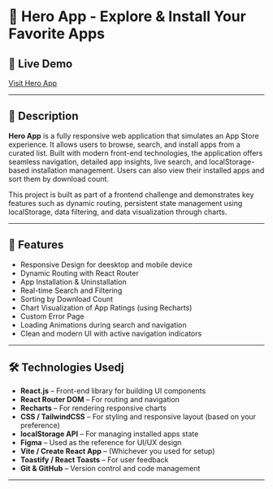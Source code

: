 # 📱 Hero App - Explore & Install Your Favorite Apps

## 🚀 Live Demo

[Visit Hero App](https://b12a8-hero-app.netlify.app/)

---
## 📝 Description

**Hero App** is a fully responsive web application that simulates an App Store experience. It allows users to browse, search, and install apps from a curated list. Built with modern front-end technologies, the application offers seamless navigation, detailed app insights, live search, and localStorage-based installation management. Users can also view their installed apps and sort them by download count.

This project is built as part of a frontend challenge and demonstrates key features such as dynamic routing, persistent state management using localStorage, data filtering, and data visualization through charts.

---

## 🚀 Features

- Responsive Design for deesktop and mobile device
- Dynamic Routing with React Router
- App Installation & Uninstallation
- Real-time Search and Filtering
- Sorting by Download Count
- Chart Visualization of App Ratings (using Recharts)
- Custom Error Page
- Loading Animations during search and navigation
- Clean and modern UI with active navigation indicators

---

## 🛠 Technologies Usedj

- **React.js** – Front-end library for building UI components
- **React Router DOM** – For routing and navigation
- **Recharts** – For rendering responsive charts
- **CSS / TailwindCSS** – For styling and responsive layout (based on your preference)
- **localStorage API** – For managing installed apps state
- **Figma** – Used as the reference for UI/UX design
- **Vite / Create React App** – (Whichever you used for setup)
- **Toastify / React Toasts** – For user feedback
- **Git & GitHub** – Version control and code management

---